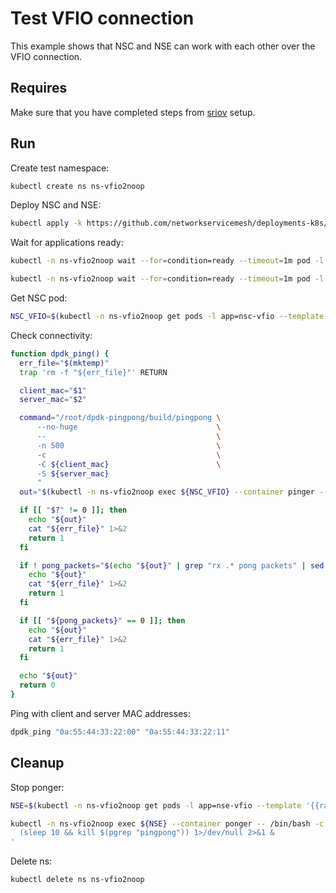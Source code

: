 # Test VFIO connection

This example shows that NSC and NSE can work with each other over the VFIO connection.

## Requires

Make sure that you have completed steps from [sriov](../../sriov) setup.

## Run

Create test namespace:
```bash
kubectl create ns ns-vfio2noop
```

Deploy NSC and NSE:
```bash
kubectl apply -k https://github.com/networkservicemesh/deployments-k8s/examples/use-cases/Vfio2Noop?ref=f20a641fd6148f890839028e9008a0b039e445c6
```

Wait for applications ready:
```bash
kubectl -n ns-vfio2noop wait --for=condition=ready --timeout=1m pod -l app=nsc-vfio
```
```bash
kubectl -n ns-vfio2noop wait --for=condition=ready --timeout=1m pod -l app=nse-vfio
```

Get NSC pod:
```bash
NSC_VFIO=$(kubectl -n ns-vfio2noop get pods -l app=nsc-vfio --template '{{range .items}}{{.metadata.name}}{{"\n"}}{{end}}')
```

Check connectivity:
```bash
function dpdk_ping() {
  err_file="$(mktemp)"
  trap 'rm -f "${err_file}"' RETURN

  client_mac="$1"
  server_mac="$2"

  command="/root/dpdk-pingpong/build/pingpong \
      --no-huge                               \
      --                                      \
      -n 500                                  \
      -c                                      \
      -C ${client_mac}                        \
      -S ${server_mac}
      "
  out="$(kubectl -n ns-vfio2noop exec ${NSC_VFIO} --container pinger -- /bin/bash -c "${command}" 2>"${err_file}")"

  if [[ "$?" != 0 ]]; then
    echo "${out}"
    cat "${err_file}" 1>&2
    return 1
  fi

  if ! pong_packets="$(echo "${out}" | grep "rx .* pong packets" | sed -E 's/rx ([0-9]*) pong packets/\1/g')"; then
    echo "${out}"
    cat "${err_file}" 1>&2
    return 1
  fi

  if [[ "${pong_packets}" == 0 ]]; then
    echo "${out}"
    cat "${err_file}" 1>&2
    return 1
  fi

  echo "${out}"
  return 0
}
```

Ping with client and server MAC addresses:
```bash
dpdk_ping "0a:55:44:33:22:00" "0a:55:44:33:22:11"
```

## Cleanup

Stop ponger:
```bash
NSE=$(kubectl -n ns-vfio2noop get pods -l app=nse-vfio --template '{{range .items}}{{.metadata.name}}{{"\n"}}{{end}}')
```
```bash
kubectl -n ns-vfio2noop exec ${NSE} --container ponger -- /bin/bash -c '\
  (sleep 10 && kill $(pgrep "pingpong")) 1>/dev/null 2>&1 &             \
'
```

Delete ns:
```bash
kubectl delete ns ns-vfio2noop
```
